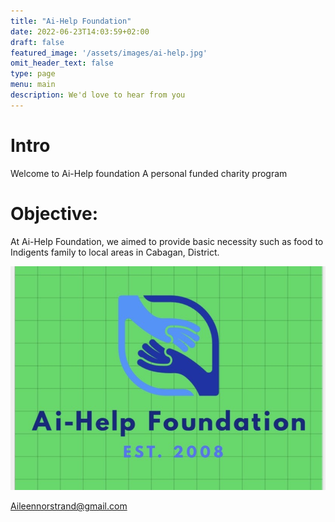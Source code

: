 ```yaml
---
title: "Ai-Help Foundation"
date: 2022-06-23T14:03:59+02:00
draft: false
featured_image: '/assets/images/ai-help.jpg'
omit_header_text: false
type: page
menu: main
description: We'd love to hear from you
---
```


# Intro
Welcome to Ai-Help foundation
A personal funded charity program 

# Objective:
At Ai-Help Foundation, we aimed to provide basic necessity such as food to Indigents family to local areas in Cabagan, District. 

![image alt text](/assets/images/ai-help.jpg)

Aileennorstrand@gmail.com
